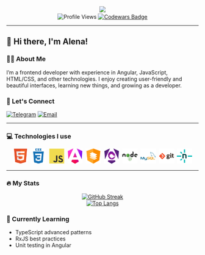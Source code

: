 <div align="center">
  <img src="https://media1.giphy.com/media/v1.Y2lkPTc5MGI3NjExang5ZTY4NzF0YXNqY2dqMGR1NzBrZXJxMnFxenl3dHN1aTBzMGVvaSZlcD12MV9pbnRlcm5hbF9naWZfYnlfaWQmY3Q9cw/aIJDrOomj81MQZz2uO/giphy.gif" width="100"/>
</div>

<div align="center">
  <img src="https://komarev.com/ghpvc/?username=Alena1409&style=flat-square&color=blue" alt="Profile Views"/>
  <a href="https://www.codewars.com/users/rsschool_120b5e6fad8f734e">
    <img src="https://www.codewars.com/users/rsschool_120b5e6fad8f734e/badges/micro" alt="Codewars Badge"/>
  </a>
</div>

---

## 👋 Hi there, I'm Alena!

### 🧑‍💻 About Me
I’m a frontend developer with experience in Angular, JavaScript, HTML/CSS, and other technologies.
I enjoy creating user-friendly and beautiful interfaces, learning new things, and growing as a developer.

### 🤝 Let's Connect
[![Telegram](https://img.shields.io/badge/Telegram-blue?logo=telegram&logoColor=white)](https://t.me/@alena_13a)
[![Email](https://img.shields.io/badge/Email-D14836?logo=gmail&logoColor=white)](mailto:a77993519@gmail.com)


---

### 💻 Technologies I use

<div align="center">
  <img src="https://github.com/devicons/devicon/blob/master/icons/html5/html5-original.svg" title="HTML5" alt="HTML" width="40" height="40"/>&nbsp;
  <img src="https://github.com/devicons/devicon/blob/master/icons/css3/css3-plain-wordmark.svg" title="CSS3" alt="CSS" width="40" height="40"/>&nbsp;
  <img src="https://github.com/devicons/devicon/blob/master/icons/javascript/javascript-original.svg" title="JavaScript" alt="JavaScript" width="40" height="40"/>&nbsp;
  <img src="https://github.com/devicons/devicon/blob/master/icons/angular/angular-original.svg" title="Angular" alt="Angular" width="40" height="40"/>&nbsp;
  <img src="https://github.com/devicons/devicon/blob/master/icons/angularmaterial/angularmaterial-original.svg" title="AngularMaterial" alt="AngularMaterial" width="40" height="40"/>&nbsp;
  <img src="https://github.com/devicons/devicon/blob/master/icons/ngrx/ngrx-original.svg" title="NgRx" alt="NgRx" width="40" height="40"/>&nbsp;
  <img src="https://github.com/devicons/devicon/blob/master/icons/nodejs/nodejs-original-wordmark.svg" title="NodeJS" alt="NodeJS" width="40" height="40"/>&nbsp;
  <img src="https://github.com/devicons/devicon/blob/master/icons/mysql/mysql-original-wordmark.svg" title="MySQL" alt="MySQL" width="40" height="40"/>&nbsp;
  <img src="https://github.com/devicons/devicon/blob/master/icons/git/git-original-wordmark.svg" title="Git" alt="Git" width="40" height="40"/>&nbsp;
  <img src="https://github.com/devicons/devicon/blob/master/icons/netlify/netlify-original.svg" title="Netlify" alt="Netlify" width="40" height="40"/>
</div>

---

### 🔥 My Stats

<div align="center">
  
  <a href="https://git.io/streak-stats">
    <img src="https://streak-stats.demolab.com/?user=Alena1409&theme=default" alt="GitHub Streak"/>
  </a>
  
  <br/>
  
  <a href="https://github.com/anuraghazra/github-readme-stats">
    <img src="https://github-readme-stats.vercel.app/api/top-langs/?username=Alena1409&layout=compact&theme=default" alt="Top Langs"/>
  </a>
  
</div>

### 🌱 Currently Learning
- TypeScript advanced patterns
- RxJS best practices
- Unit testing in Angular


<!--
**Alena1409/Alena1409** is a ✨ _special_ ✨ repository because its `README.md` (this file) appears on your GitHub profile.

Here are some ideas to get you started:

- 🔭 I’m currently working on ...
- 🌱 I’m currently learning ...
- 👯 I’m looking to collaborate on ...
- 🤔 I’m looking for help with ...
- 💬 Ask me about ...
- 📫 How to reach me: ...
- 😄 Pronouns: ...
- ⚡ Fun fact: ...
-->
